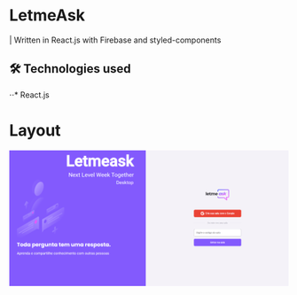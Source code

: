# LetmeAsk
|  Written in React.js with Firebase and styled-components

## 🛠 Technologies used

⋅⋅* React.js

# Layout
<div id = "banner" >
<img width = "900px" src = "https://github.com/Gabriel-Marinho-CA/LetmeAsk/blob/master/.github/banner.PNG">
</div>



